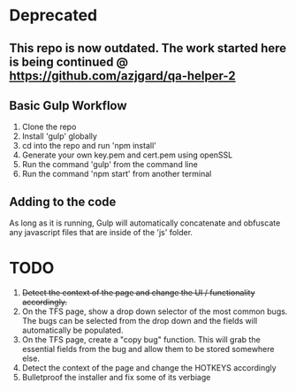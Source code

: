 # Deprecated
This repo is now outdated. The work started here is being continued @ https://github.com/azjgard/qa-helper-2 
-------------------------------------------------------

## Basic Gulp Workflow

1. Clone the repo
2. Install 'gulp' globally
3. cd into the repo and run 'npm install'
4. Generate your own key.pem and cert.pem using openSSL 
4. Run the command 'gulp' from the command line
5. Run the command 'npm start' from another terminal

## Adding to the code

As long as it is running, Gulp will automatically concatenate and obfuscate any javascript files that are inside of the 'js' folder.


# TODO

1. <s>Detect the context of the page and change the UI / functionality
accordingly.</s>
2. On the TFS page, show a drop down selector of the most common
bugs. The bugs can be selected from the drop down and the fields
will automatically be populated.
3. On the TFS page, create a "copy bug" function. This will grab
the essential fields from the bug and allow them to be stored
somewhere else.
4. Detect the context of the page and change the HOTKEYS accordingly
5. Bulletproof the installer and fix some of its verbiage
